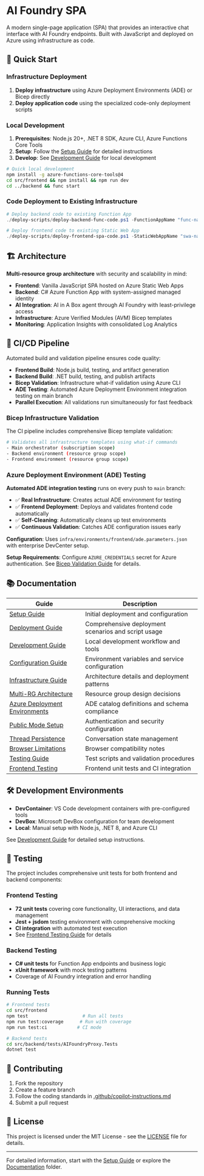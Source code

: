 # AI Foundry SPA

A modern single-page application (SPA) that provides an interactive chat interface with AI Foundry endpoints. Built with JavaScript and deployed on Azure using infrastructure as code.


## 🚀 Quick Start

### Infrastructure Deployment
1. **Deploy infrastructure** using Azure Deployment Environments (ADE) or Bicep directly
2. **Deploy application code** using the specialized code-only deployment scripts

### Local Development
1. **Prerequisites**: Node.js 20+, .NET 8 SDK, Azure CLI, Azure Functions Core Tools
2. **Setup**: Follow the [Setup Guide](documentation/SETUP.md) for detailed instructions
3. **Develop**: See [Development Guide](documentation/DEVELOPMENT.md) for local development

```bash
# Quick local development
npm install -g azure-functions-core-tools@4
cd src/frontend && npm install && npm run dev
cd ../backend && func start
```

### Code Deployment to Existing Infrastructure
```powershell
# Deploy backend code to existing Function App
./deploy-scripts/deploy-backend-func-code.ps1 -FunctionAppName "func-name" -ResourceGroupName "rg-name"

# Deploy frontend code to existing Static Web App  
./deploy-scripts/deploy-frontend-spa-code.ps1 -StaticWebAppName "swa-name" -ResourceGroupName "rg-name"
```

## 🏗 Architecture

**Multi-resource group architecture** with security and scalability in mind:

- **Frontend**: Vanilla JavaScript SPA hosted on Azure Static Web Apps
- **Backend**: C# Azure Function App with system-assigned managed identity  
- **AI Integration**: AI in A Box agent through AI Foundry with least-privilege access
- **Infrastructure**: Azure Verified Modules (AVM) Bicep templates
- **Monitoring**: Application Insights with consolidated Log Analytics

## 🔄 CI/CD Pipeline

Automated build and validation pipeline ensures code quality:

- **Frontend Build**: Node.js build, testing, and artifact generation
- **Backend Build**: .NET build, testing, and publish artifacts  
- **Bicep Validation**: Infrastructure what-if validation using Azure CLI
- **ADE Testing**: Automated Azure Deployment Environment integration testing on main branch
- **Parallel Execution**: All validations run simultaneously for fast feedback

### Bicep Infrastructure Validation

The CI pipeline includes comprehensive Bicep template validation:

```bash
# Validates all infrastructure templates using what-if commands
- Main orchestrator (subscription scope)
- Backend environment (resource group scope) 
- Frontend environment (resource group scope)
```

### Azure Deployment Environment (ADE) Testing

**Automated ADE integration testing** runs on every push to `main` branch:

- ✅ **Real Infrastructure**: Creates actual ADE environment for testing
- ✅ **Frontend Deployment**: Deploys and validates frontend code automatically  
- ✅ **Self-Cleaning**: Automatically cleans up test environments
- ✅ **Continuous Validation**: Catches ADE configuration issues early

**Configuration**: Uses `infra/environments/frontend/ade.parameters.json` with enterprise DevCenter setup.

**Setup Requirements**: Configure `AZURE_CREDENTIALS` secret for Azure authentication. See [Bicep Validation Guide](.github/BICEP_VALIDATION.md) for details.

## 📚 Documentation

| Guide | Description |
|-------|-------------|
| [Setup Guide](documentation/SETUP.md) | Initial deployment and configuration |
| [Deployment Guide](documentation/DEPLOYMENT_GUIDE.md) | Comprehensive deployment scenarios and script usage |
| [Development Guide](documentation/DEVELOPMENT.md) | Local development workflow and tools |
| [Configuration Guide](documentation/CONFIGURATION.md) | Environment variables and service configuration |
| [Infrastructure Guide](documentation/INFRASTRUCTURE.md) | Architecture details and deployment patterns |
| [Multi-RG Architecture](documentation/MULTI_RG_ARCHITECTURE.md) | Resource group design decisions |
| [Azure Deployment Environments](documentation/AZURE_DEPLOYMENT_ENVIRONMENTS.md) | ADE catalog definitions and schema compliance |
| [Public Mode Setup](documentation/PUBLIC_MODE_SETUP.md) | Authentication and security configuration |
| [Thread Persistence](documentation/THREAD_PERSISTENCE_FIX.md) | Conversation state management |
| [Browser Limitations](documentation/AI_FOUNDRY_BROWSER_LIMITATIONS.md) | Browser compatibility notes |
| [Testing Guide](tests/TEST.md) | Test scripts and validation procedures |
| [Frontend Testing](src/frontend/TESTING.md) | Frontend unit tests and CI integration |

## 🛠 Development Environments

- **DevContainer**: VS Code development containers with pre-configured tools
- **DevBox**: Microsoft DevBox configuration for team development
- **Local**: Manual setup with Node.js, .NET 8, and Azure CLI

See [Development Guide](documentation/DEVELOPMENT.md) for detailed setup instructions.

## 🧪 Testing

The project includes comprehensive unit tests for both frontend and backend components:

### Frontend Testing
- **72 unit tests** covering core functionality, UI interactions, and data management
- **Jest + jsdom** testing environment with comprehensive mocking
- **CI integration** with automated test execution
- See [Frontend Testing Guide](src/frontend/TESTING.md) for details

### Backend Testing  
- **C# unit tests** for Function App endpoints and business logic
- **xUnit framework** with mock testing patterns
- Coverage of AI Foundry integration and error handling

### Running Tests
```bash
# Frontend tests
cd src/frontend
npm test                    # Run all tests
npm run test:coverage      # Run with coverage
npm run test:ci           # CI mode

# Backend tests  
cd src/backend/tests/AIFoundryProxy.Tests
dotnet test
```

## 🤝 Contributing

1. Fork the repository
2. Create a feature branch
3. Follow the coding standards in [.github/copilot-instructions.md](.github/copilot-instructions.md)
4. Submit a pull request

## 📄 License

This project is licensed under the MIT License - see the [LICENSE](LICENSE) file for details.

---

For detailed information, start with the [Setup Guide](documentation/SETUP.md) or explore the [Documentation](documentation/) folder.
